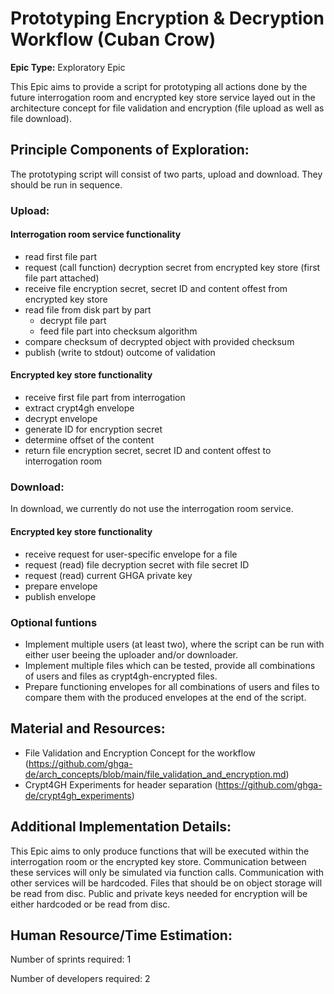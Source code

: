 # Prototyping Encryption & Decryption Workflow (Cuban Crow)
**Epic Type:** Exploratory Epic

This Epic aims to provide a script for prototyping all actions done by the future interrogation room and encrypted key store service layed out in the architecture concept for file validation and encryption (file upload as well as file download).

## Principle Components of Exploration:

The prototyping script will consist of two parts, upload and download. They should be run in sequence.

### Upload:

#### Interrogation room service functionality

- read first file part
- request (call function) decryption secret from encrypted key store (first file part attached)
- receive file encryption secret, secret ID and content offest from encrypted key store
- read file from disk part by part
    - decrypt file part
    - feed file part into checksum algorithm
- compare checksum of decrypted object with provided checksum
- publish (write to stdout) outcome of validation

#### Encrypted key store functionality

- receive first file part from interrogation
- extract crypt4gh envelope
- decrypt envelope
- generate ID for encryption secret
- determine offset of the content
- return file encryption secret, secret ID and content offest to interrogation room

### Download:

In download, we currently do not use the interrogation room service.

#### Encrypted key store functionality

- receive request for user-specific envelope for a file
- request (read) file decryption secret with file secret ID
- request (read) current GHGA private key
- prepare envelope
- publish envelope

### Optional funtions

- Implement multiple users (at least two), where the script can be run with either user beeing the uploader and/or downloader.
- Implement multiple files which can be tested, provide all combinations of users and files as crypt4gh-encrypted files.
- Prepare functioning envelopes for all combinations of users and files to compare them with the produced envelopes at the end of the script.

## Material and Resources:

- File Validation and Encryption Concept for the workflow (https://github.com/ghga-de/arch_concepts/blob/main/file_validation_and_encryption.md)
- Crypt4GH Experiments for header separation (https://github.com/ghga-de/crypt4gh_experiments)

## Additional Implementation Details:

This Epic aims to only produce functions that will be executed within the interrogation room or the encrypted key store.
Communication between these services will only be simulated via function calls.
Communication with other services will be hardcoded.
Files that should be on object storage will be read from disc.
Public and private keys needed for encryption will be either hardcoded or be read from disc.

## Human Resource/Time Estimation:

Number of sprints required: 1

Number of developers required: 2
